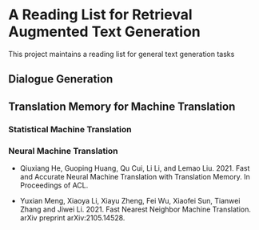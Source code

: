 # A Reading List for Retrieval Augmented Text Generation
This project maintains a reading list for general text generation tasks



## Dialogue Generation




## Translation Memory for Machine Translation

### Statistical Machine Translation


### Neural Machine Translation

- Qiuxiang He, Guoping Huang, Qu Cui, Li Li, and Lemao Liu. 2021. Fast and Accurate Neural Machine Translation with Translation Memory. In Proceedings of ACL.

- Yuxian Meng, Xiaoya Li, Xiayu Zheng, Fei Wu, Xiaofei Sun, Tianwei Zhang and Jiwei Li. 2021. Fast Nearest Neighbor Machine Translation. arXiv preprint arXiv:2105.14528.
